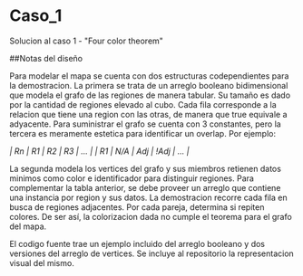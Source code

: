 # Caso_1
 Solucion al caso 1 - "Four color theorem"

##Notas del diseño

Para modelar el mapa se cuenta con dos estructuras codependientes para la demostracion. La primera se trata de un arreglo booleano
bidimensional que modela el grafo de las regiones de manera tabular. Su tamaño es dado por la cantidad de regiones elevado al cubo.
Cada fila corresponde a la relacion que tiene una region con las otras, de manera que true equivale a adyacente. Para suministrar
el grafo se cuenta con 3 constantes, pero la tercera es meramente estetica para identificar un overlap. Por ejemplo:

*| Rn |  R1  |  R2  |  R3  | ... |*
*| R1 |  N/A |  Adj | !Adj | ... |*

La segunda modela los vertices del grafo y sus miembros retienen datos minimos como color e identificador para distinguir regiones.
Para complementar la tabla anterior, se debe proveer un arreglo que contiene una instancia por region y sus datos. La demostracion
recorre cada fila en busca de regiones adjacentes. Por cada pareja, determina si repiten colores. De ser así, la colorizacion dada no
cumple el teorema para el grafo del mapa.

El codigo fuente trae un ejemplo incluido del arreglo booleano y dos versiones del arreglo de vertices. Se incluye al repositorio la
representacion visual del mismo.
